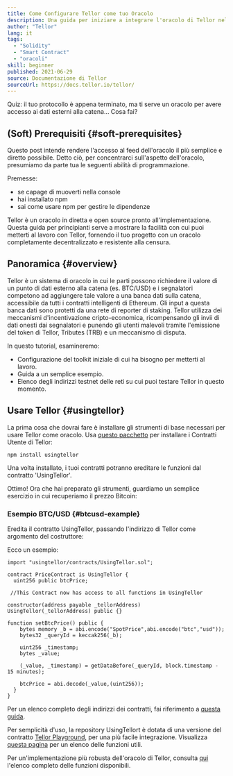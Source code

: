 ```yaml
---
title: Come Configurare Tellor come tuo Oracolo
description: Una guida per iniziare a integrare l'oracolo di Tellor nel tuo protocollo
author: "Tellor"
lang: it
tags:
  - "Solidity"
  - "Smart Contract"
  - "oracoli"
skill: beginner
published: 2021-06-29
source: Documentazione di Tellor
sourceUrl: https://docs.tellor.io/tellor/
---
```


Quiz: il tuo protocollo è appena terminato, ma ti serve un oracolo per avere accesso ai dati esterni alla catena... Cosa fai?

## (Soft) Prerequisiti \{#soft-prerequisites}

Questo post intende rendere l'accesso al feed dell'oracolo il più semplice e diretto possibile. Detto ciò, per concentrarci sull'aspetto dell'oracolo, presumiamo da parte tua le seguenti abilità di programmazione.

Premesse:

- se capage di muoverti nella console
- hai installato npm
- sai come usare npm per gestire le dipendenze

Tellor è un oracolo in diretta e open source pronto all'implementazione. Questa guida per principianti serve a mostrare la facilità con cui puoi metterti al lavoro con Tellor, fornendo il tuo progetto con un oracolo completamente decentralizzato e resistente alla censura.

## Panoramica \{#overview}

Tellor è un sistema di oracolo in cui le parti possono richiedere il valore di un punto di dati esterno alla catena (es. BTC/USD) e i segnalatori competono ad aggiungere tale valore a una banca dati sulla catena, accessibile da tutti i contratti intelligenti di Ethereum. Gli input a questa banca dati sono protetti da una rete di reporter di staking. Tellor utilizza dei meccanismi d'incentivazione cripto-economica, ricompensando gli invii di dati onesti dai segnalatori e punendo gli utenti malevoli tramite l'emissione del token di Tellor, Tributes (TRB) e un meccanismo di disputa.

In questo tutorial, esamineremo:

- Configurazione del toolkit iniziale di cui ha bisogno per metterti al lavoro.
- Guida a un semplice esempio.
- Elenco degli indirizzi testnet delle reti su cui puoi testare Tellor in questo momento.

## Usare Tellor \{#usingtellor}

La prima cosa che dovrai fare è installare gli strumenti di base necessari per usare Tellor come oracolo. Usa [questo pacchetto](https://github.com/tellor-io/usingtellor) per installare i Contratti Utente di Tellor:

`npm install usingtellor`

Una volta installato, i tuoi contratti potranno ereditare le funzioni dal contratto 'UsingTellor'.

Ottimo! Ora che hai preparato gli strumenti, guardiamo un semplice esercizio in cui recuperiamo il prezzo Bitcoin:

### Esempio BTC/USD \{#btcusd-example}

Eredita il contratto UsingTellor, passando l'indirizzo di Tellor come argomento del costruttore:

Ecco un esempio:

```solidity
import "usingtellor/contracts/UsingTellor.sol";

contract PriceContract is UsingTellor {
  uint256 public btcPrice;

 //This Contract now has access to all functions in UsingTellor

constructor(address payable _tellorAddress) UsingTellor(_tellorAddress) public {}

function setBtcPrice() public {
    bytes memory _b = abi.encode("SpotPrice",abi.encode("btc","usd"));
    bytes32 _queryId = keccak256(_b);

    uint256 _timestamp;
    bytes _value;

    (_value, _timestamp) = getDataBefore(_queryId, block.timestamp - 15 minutes);

    btcPrice = abi.decode(_value,(uint256));
  }
}
```

Per un elenco completo degli indirizzi dei contratti, fai riferimento a [questa guida](https://docs.tellor.io/tellor/the-basics/contracts-reference).

Per semplicità d'uso, la repository UsingTellort è dotata di una versione del contratto [Tellor Playground](https://github.com/tellor-io/TellorPlayground), per una più facile integrazione. Visualizza [questa pagina](https://github.com/tellor-io/sampleUsingTellor#tellor-playground) per un elenco delle funzioni utili.

Per un'implementazione più robusta dell'oracolo di Tellor, consulta [qui](https://github.com/tellor-io/usingtellor/blob/master/README.md) l'elenco completo delle funzioni disponibili.
